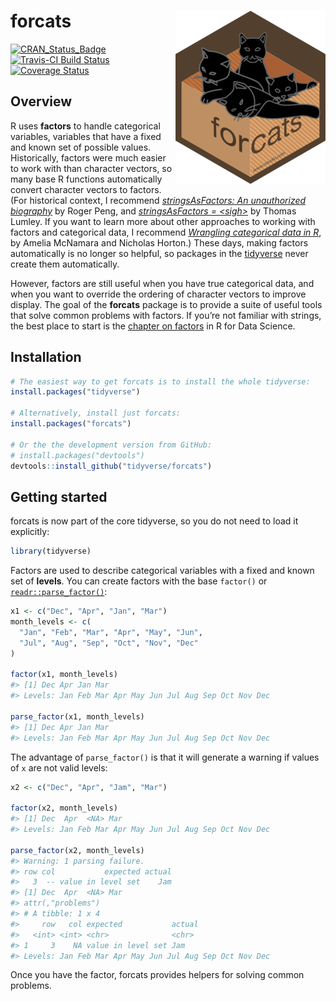 
<!-- README.md is generated from README.Rmd. Please edit that file -->

# forcats <img src="man/figures/logo.png" align="right" />

[![CRAN\_Status\_Badge](http://www.r-pkg.org/badges/version/forcats)](https://cran.r-project.org/package=forcats)
[![Travis-CI Build
Status](https://travis-ci.org/tidyverse/forcats.svg?branch=master)](https://travis-ci.org/tidyverse/forcats)
[![Coverage
Status](https://img.shields.io/codecov/c/github/tidyverse/forcats/master.svg)](https://codecov.io/github/tidyverse/forcats?branch=master)

## Overview

R uses **factors** to handle categorical variables, variables that have
a fixed and known set of possible values. Historically, factors were
much easier to work with than character vectors, so many base R
functions automatically convert character vectors to factors. (For
historical context, I recommend [*stringsAsFactors: An unauthorized
biography*](http://simplystatistics.org/2015/07/24/stringsasfactors-an-unauthorized-biography/)
by Roger Peng, and [*stringsAsFactors =
\<sigh\>*](http://notstatschat.tumblr.com/post/124987394001/stringsasfactors-sigh)
by Thomas Lumley. If you want to learn more about other approaches to
working with factors and categorical data, I recommend [*Wrangling
categorical data in R*](https://peerj.com/preprints/3163/), by Amelia
McNamara and Nicholas Horton.) These days, making factors automatically
is no longer so helpful, so packages in the
[tidyverse](http://tidyverse.org) never create them automatically.

However, factors are still useful when you have true categorical data,
and when you want to override the ordering of character vectors to
improve display. The goal of the **forcats** package is to provide a
suite of useful tools that solve common problems with factors. If you’re
not familiar with strings, the best place to start is the [chapter on
factors](http://r4ds.had.co.nz/factors.html) in R for Data Science.

## Installation

``` r
# The easiest way to get forcats is to install the whole tidyverse:
install.packages("tidyverse")

# Alternatively, install just forcats:
install.packages("forcats")

# Or the the development version from GitHub:
# install.packages("devtools")
devtools::install_github("tidyverse/forcats")
```

## Getting started

forcats is now part of the core tidyverse, so you do not need to load it
explicitly:

``` r
library(tidyverse)
```

Factors are used to describe categorical variables with a fixed and
known set of **levels**. You can create factors with the base `factor()`
or
[`readr::parse_factor()`](http://readr.tidyverse.org/reference/parse_factor.html):

``` r
x1 <- c("Dec", "Apr", "Jan", "Mar")
month_levels <- c(
  "Jan", "Feb", "Mar", "Apr", "May", "Jun", 
  "Jul", "Aug", "Sep", "Oct", "Nov", "Dec"
)

factor(x1, month_levels)
#> [1] Dec Apr Jan Mar
#> Levels: Jan Feb Mar Apr May Jun Jul Aug Sep Oct Nov Dec

parse_factor(x1, month_levels)
#> [1] Dec Apr Jan Mar
#> Levels: Jan Feb Mar Apr May Jun Jul Aug Sep Oct Nov Dec
```

The advantage of `parse_factor()` is that it will generate a warning if
values of `x` are not valid levels:

``` r
x2 <- c("Dec", "Apr", "Jam", "Mar")

factor(x2, month_levels)
#> [1] Dec  Apr  <NA> Mar 
#> Levels: Jan Feb Mar Apr May Jun Jul Aug Sep Oct Nov Dec

parse_factor(x2, month_levels)
#> Warning: 1 parsing failure.
#> row col           expected actual
#>   3  -- value in level set    Jam
#> [1] Dec  Apr  <NA> Mar 
#> attr(,"problems")
#> # A tibble: 1 x 4
#>     row   col expected           actual
#>   <int> <int> <chr>              <chr> 
#> 1     3    NA value in level set Jam   
#> Levels: Jan Feb Mar Apr May Jun Jul Aug Sep Oct Nov Dec
```

Once you have the factor, forcats provides helpers for solving common
problems.
